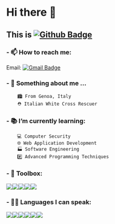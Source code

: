 # Hi there 👋
## This is [![Github Badge](https://img.shields.io/badge/-Wabbajack99-grey?style=flat&logo=github&logoColor=white&link=https://github.com/Wabbajack99/)](https://www.github.com/Wabbajack99/) 

### - 📫 How to reach me:<br>
Email: [![Gmail Badge](https://img.shields.io/badge/-wabbalinux@gmail.com-c14438?style=flat&logo=Gmail&logoColor=white&link=mailto:wabbalinux@gmail.com)](mailto:wabbalinux@gmail.com)<br>
<!--Social media: [![Twitter][1.2]][1]-->
<!-- Icons [![Instagram][2.1]][2]-->

[1.2]: http://i.imgur.com/wWzX9uB.png (twitter icon without padding)

<!-- Links to your social media accounts -->

[1]: https://twitter.com/Gabriel3Lanteri/

### - 🧑 Something about me ...
        🏙️ From Genoa, Italy
        ⛑️ Italian White Cross Rescuer
### - 📚 I’m currently learning:<br>
        💻 Computer Security
        🌐 Web Application Development
        🏭 Software Engineering
        #️⃣ Advanced Programming Techniques
        
### - 🧰 Toolbox:
![](https://img.shields.io/badge/Editor-VisualStudioCode-informational?style=flat&logo=visual-studio-code&logoColor=white&color=red)![](https://img.shields.io/badge/Tool-PostgreSQL-informational?style=flat&logo=PostgreSQL&logoColor=white&color=red)![](https://img.shields.io/badge/IDE-IntelliJIDEA-informational?style=flat&logo=IDE&logoColor=white&color=red)![](https://img.shields.io/badge/OS-Windowsx64-informational?style=flat&logo=Windows&logoColor=white&color=red)![](https://img.shields.io/badge/OS-Linux-informational?style=flat&logo=Linux&logoColor=white&color=red)
### - 🐱‍👤 Languages I can speak:
![](https://img.shields.io/badge/Code-Python-informational?style=flat&logo=Python&logoColor=white&color=A0C4E2)![](https://img.shields.io/badge/Code-C++-informational?style=flat&logo=C++&logoColor=white&color=A0C4E2)![](https://img.shields.io/badge/Code-C-informational?style=flat&logo=C&logoColor=white&color=A0C4E2)![](https://img.shields.io/badge/Code-Java-informational?style=flat&logo=Java&logoColor=white&color=A0C4E2)![](https://img.shields.io/badge/Code-PHP-informational?style=flat&logo=PHP&logoColor=white&color=A0C4E2)![](https://img.shields.io/badge/Code-SQL-informational?style=flat&logo=SQL&logoColor=white&color=A0C4E2)



